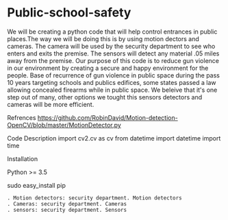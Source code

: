 # Public-school-safety
We will be creating a python code that will help control entrances in public places.The way we will be doing this is by using motion dectors and cameras. The camera will be used by the security department to see who enters and exits the premise. The sensors will detect any material .05 miles away from the premise. Our purpose of this code is to reduce gun violence in our environment by creating a secure and happy environment for the people. 
Base of recurrence of gun violence in public space during the pass 10 years targeting schools and publics edifices, some states passed a law allowing concealed firearms while in public space. We beleive that it's one step out of many, other options we tought this sensors detectors and cameras will be more efficient. 

Refrences
https://github.com/RobinDavid/Motion-detection-OpenCV/blob/master/MotionDetector.py

Code Description
import cv2.cv as cv
from datetime import datetime
import time

Installation 

Python >= 3.5

  sudo easy_install pip
  
    . Motion detectors: security department. Motion detectors
    . Cameras: security department. Cameras 
    . sensors: security department. Sensors
